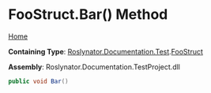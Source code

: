 <a name="_Top"></a>

# FooStruct\.Bar\(\) Method

[Home](../../../../../README.md#_Top)

**Containing Type**: [Roslynator.Documentation.Test](../../README.md#_Top)\.[FooStruct](../README.md#_Top)

**Assembly**: Roslynator\.Documentation\.TestProject\.dll

```csharp
public void Bar()
```

